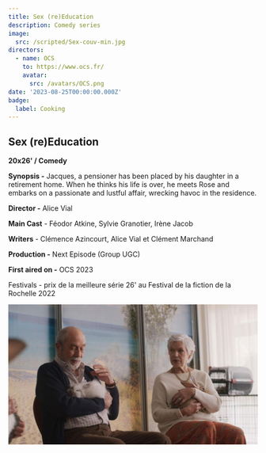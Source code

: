 ```yaml
---
title: Sex (re)Education
description: Comedy series
image:
  src: /scripted/Sex-couv-min.jpg
directors:
  - name: OCS
    to: https://www.ocs.fr/
    avatar:
      src: /avatars/OCS.png
date: '2023-08-25T00:00:00.000Z'
badge:
  label: Cooking
---
```


## Sex (re)Education

**20x26' / Comedy**

**Synopsis -** Jacques, a pensioner has been placed by his daughter in a retirement home. When he thinks his life is over, he meets Rose and embarks on a passionate and lustful affair, wrecking havoc in the residence.

**Director -** Alice Vial

**Main Cast** - Féodor Atkine, Sylvie Granotier, Irène Jacob

**Writers** - Clémence Azincourt, Alice Vial et Clément Marchand

**Production -** Next Episode (Group UGC)

**First aired on -** OCS 2023

Festivals - prix de la meilleure série 26' au Festival de la fiction de la Rochelle 2022

![Septieme-Ciel.jpg](/scripted/Septieme-Ciel.jpg)
